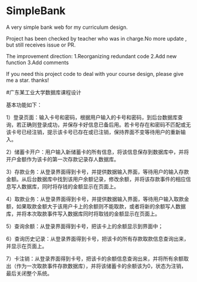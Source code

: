 # SimpleBank
A very simple bank web for my curriculum design.

Project has been checked by teacher who was in charge.No more update , but still receives issue or PR.

The improvement direction:
1.Reorganizing redundant code
2.Add new function
3.Add comments

If you need this project code to deal with your course design, please give me a star. thanks!

#广东某工业大学数据库课程设计

基本功能如下：

1）登录页面：输入卡号和密码，根据用户输入的卡号和密码，到后台数据库查询，若正确则登录成功，并保存卡好信息已备后用。若卡号存在和密码不匹配或无该卡号已经注销，提示该卡号已存在或已注销，保持界面不变等待用户的重新输入。

2）储蓄卡开户：用户输入新储蓄卡的所有信息，将该信息保存到数据库中，并将开户金额作为该卡的第一次存款记录存人数据库。

3）存款业务：从登录界面得到卡号，并提供数据输入界面，等待用户的输入存款金额。从后台数据库中找到该用户余额记录，修改余额，并将该存款事件的相应信息写人数据库，同时将存钱的金额显示在页面上。

4）取款业务：从登录界面得到卡号，并提供数据输入界面，等待用户输入取款金额，如果取款金额大于该用户卡上的余额则不能取款，或者将新的余额写人数据库，并将本次取款事件写入数据库同时将取钱的金额显示在页面上。

5）查询余额：从登录界面得到卡号，把该卡上的余额显示到界面中；

6）查询历史记录：从登录界面得到卡号，把该卡的所有存款取款信息查询出来，并显示在页面上。

7）卡注销：从登录界面得到卡号，把该卡的余额信息查询出来，并将所有余额取出（作为一次取款事件存款数据库），并将该储蓄卡的余额该为0，状态为注销，最后关闭整个系统。


